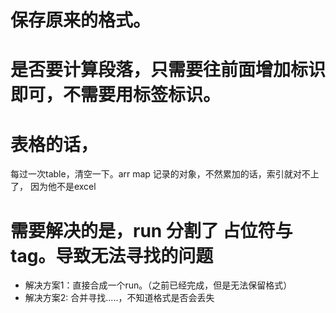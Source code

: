 # 保存原来的格式。

# 是否要计算段落，只需要往前面增加标识即可，不需要用标签标识。

# 表格的话，
每过一次table，清空一下。arr map 记录的对象，不然累加的话，索引就对不上了，
因为他不是excel


# 需要解决的是，run 分割了 占位符与 tag。导致无法寻找的问题
- 解决方案1：直接合成一个run。（之前已经完成，但是无法保留格式）
- 解决方案2: 合并寻找.....，不知道格式是否会丢失
